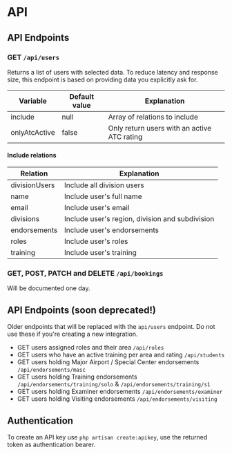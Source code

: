 # API

## API Endpoints

### GET `/api/users`
Returns a list of users with selected data. To reduce latency and response size, this endpoint is based on providing data you explicitly ask for.

| Variable | Default value | Explanation |
| ------- | --- | --- |
| include | null | Array of relations to include |
| onlyAtcActive | false | Only return users with an active ATC rating |

#### Include relations
| Relation | Explanation |
| ------- | --- |
| divisionUsers | Include all division users |
| name | Include user's full name |
| email | Include user's email |
| divisions | Include user's region, division and subdivision |
| endorsements | Include user's endorsements |
| roles | Include user's roles |
| training | Include user's training |


### GET, POST, PATCH and DELETE `/api/bookings`
Will be documented one day.

## API Endpoints (soon deprecated!)
Older endpoints that will be replaced with the `api/users` endpoint. Do not use these if you're creating a new integration.

- GET users assigned roles and their area `/api/roles`
- GET users who have an active training per area and rating `/api/students`
- GET users holding Major Airport / Special Center endorsements `/api/endorsements/masc`
- GET users holding Training endorsements `/api/endorsements/training/solo` & `/api/endorsements/training/s1`
- GET users holding Examiner endorsements `/api/endorsements/examiner`
- GET users holding Visiting endorsements `/api/endorsements/visiting`

## Authentication
To create an API key use `php artisan create:apikey`, use the returned token as authentication bearer.